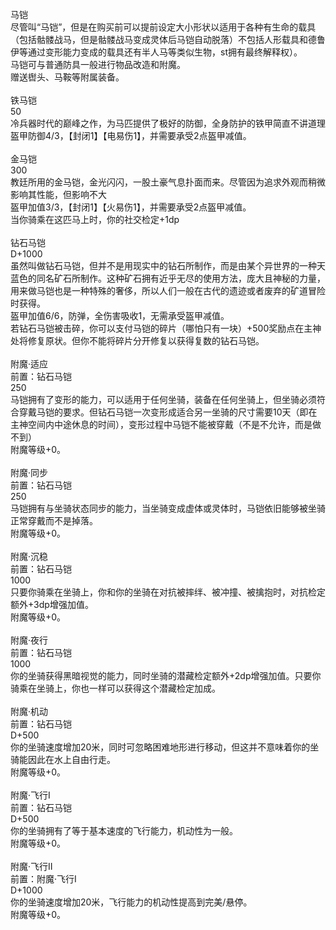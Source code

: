 <title>马铠</title>
<meta name="GENERATOR" content="WinCHM">
<meta http-equiv="Content-Type" content="text/html; charset=gb2312">
<br>马铠
<br>尽管叫“马铠”，但是在购买前可以提前设定大小形状以适用于各种有生命的载具（包括骷髅战马，但是骷髅战马变成灵体后马铠自动脱落）不包括人形载具和德鲁伊等通过变形能力变成的载具还有半人马等类似生物，st拥有最终解释权）。
<br>马铠可与普通防具一般进行物品改造和附魔。
<br>赠送辔头、马鞍等附属装备。
<br>
<br>铁马铠
<br>50
<br>冷兵器时代的巅峰之作，为马匹提供了极好的防御，全身防护的铁甲简直不讲道理
<br>盔甲防御4/3，【封闭1】【电易伤1】，并需要承受2点盔甲减值。
<br>
<br>金马铠
<br>300
<br>教廷所用的金马铠，金光闪闪，一股土豪气息扑面而来。尽管因为追求外观而稍微影响其性能，但影响不大
<br>盔甲加值3/3，【封闭1】【火易伤1】，并需要承受2点盔甲减值。
<br>当你骑乘在这匹马上时，你的社交检定+1dp
<br>
<br>钻石马铠
<br>D+1000
<br>虽然叫做钻石马铠，但并不是用现实中的钻石所制作，而是由某个异世界的一种天蓝色的同名矿石所制作。这种矿石拥有近乎无尽的使用方法，庞大且神秘的力量，用来做马铠也是一种特殊的奢侈，所以人们一般在古代的遗迹或者废弃的矿道冒险时获得。
<br>盔甲加值6/6，防弹，全伤害吸收1，无需承受盔甲减值。
<br>若钻石马铠被击碎，你可以支付马铠的碎片（哪怕只有一块）+500奖励点在主神处将修复原状。但你不能将碎片分开修复以获得复数的钻石马铠。
<br>
<br>附魔·适应
<br>前置：钻石马铠
<br>250
<br>马铠拥有了变形的能力，可以适用于任何坐骑，装备在任何坐骑上，但坐骑必须符合穿戴马铠的要求。但钻石马铠一次变形成适合另一坐骑的尺寸需要10天（即在主神空间内中途休息的时间），变形过程中马铠不能被穿戴（不是不允许，而是做不到）
<br>附魔等级+0。
<br>
<br>附魔·同步
<br>前置：钻石马铠
<br>250
<br>马铠拥有与坐骑状态同步的能力，当坐骑变成虚体或灵体时，马铠依旧能够被坐骑正常穿戴而不是掉落。
<br>附魔等级+0。
<br>
<br>附魔·沉稳
<br>前置：钻石马铠
<br>1000
<br>只要你骑乘在坐骑上，你和你的坐骑在对抗被摔绊、被冲撞、被擒抱时，对抗检定额外+3dp增强加值。
<br>附魔等级+0。
<br>
<br>附魔·夜行
<br>前置：钻石马铠
<br>1000
<br>你的坐骑获得黑暗视觉的能力，同时坐骑的潜藏检定额外+2dp增强加值。只要你骑乘在坐骑上，你也一样可以获得这个潜藏检定加成。
<br>
<br>附魔·机动
<br>前置：钻石马铠
<br>D+500
<br>你的坐骑速度增加20米，同时可忽略困难地形进行移动，但这并不意味着你的坐骑能因此在水上自由行走。
<br>附魔等级+0。
<br>
<br>附魔·飞行Ⅰ
<br>前置：钻石马铠
<br>D+500
<br>你的坐骑拥有了等于基本速度的飞行能力，机动性为一般。
<br>附魔等级+0。
<br>
<br>附魔·飞行Ⅱ
<br>前置：附魔·飞行Ⅰ
<br>D+1000
<br>你的坐骑速度增加20米，飞行能力的机动性提高到完美/悬停。
<br>附魔等级+0。
<br>